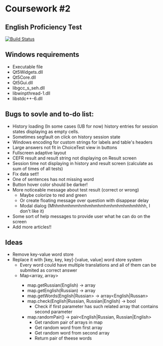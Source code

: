 # Coursework #2
## English Proficiency Test

[![Build Status](https://travis-ci.org/TheEvilRoot/2CourseWork.svg?branch=master)](https://travis-ci.org/TheEvilRoot/2CourseWork)

Windows requirements
----

* Executable file
* Qt5Widgets.dll
* Qt5Core.dll
* Qt5Gui.dll
* libgcc_s_seh.dll
* libwinpthread-1.dll
* libstdc++-6.dll

Bugs to sovle and to-do list:
-----

* History loading (In some cases (UB for now) history entries for session states displaying as empty cells. 
* Sometimes segfault on click on history session state
* Windows encoding for custom strings for labels and table's headers
* Large answers not fit in ChoiceTest view in buttons
* Fullscreen adaptive layout
* CEFR result and result string not displaying on Result screen
* Session time not displaying in history and result screen (calculate as sum of times of all tests)
* Fix data set!!
* One of sentences has not missing word
* Button hover color should be darker!
* More noticeable message about test result (correct or wrong)
	* Maybe colorize to red and green
	* Or create floating message over question with disappear delay
	* Modal dialog (Mhhmhmhmmhmhmhmhmhmhmhmhmhmhhhh, I don't like it)
* Some sort of help messages to provide user what he can do on the screen
* Add more articles!!


Ideas
----

* Remove key-value word store
* Replace it with [key, key, key]-[value, value] word store system
	* Every word could have multiple translations and all of them can be submited as correct answer
	* Map<array<Russian>, array<English>>
		* map.getRussian(English) -> array<Russian>
		* map.getEnglish(Russian) -> array<English>
		* map.getWords(English|Russian> -> array<English|Russan>
		* map.check(English|Russian, Russian|English) -> bool
			* Check if first parameter has such related array that contains second parameter
		* map.randomPair() -> pair<English|Russian, Russian|English>
			* Get random pair of arrays in map
			* Get random word from first array
			* Get random word from second array
			* Return pair of theese words

